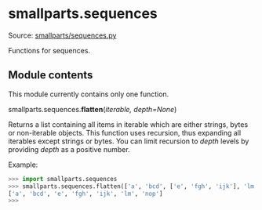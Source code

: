 # smallparts.sequences

Source: [smallparts/sequences.py](https://github.com/blackstream-x/smallparts/blob/master/smallparts/sequences.py)

Functions for sequences.

## Module contents

This module currently contains only one function.

smallparts.sequences.**flatten**(*iterable, depth=None*)

Returns a list containing all items in iterable which are either strings, bytes
or non-iterable objects.
This function uses recursion, thus expanding all iterables except strings or
bytes. You can limit recursion to *depth* levels by providing *depth* as a
positive number.


Example:

```python
>>> import smallparts.sequences
>>> smallparts.sequences.flatten(['a', 'bcd', ['e', 'fgh', 'ijk'], 'lm', 'nop'])
['a', 'bcd', 'e', 'fgh', 'ijk', 'lm', 'nop']
>>> 
```
